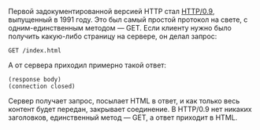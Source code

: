 Первой задокументированной версией HTTP стал [HTTP/0.9](https://www.w3.org/Protocols/HTTP/AsImplemented.html), выпущенный в 1991 году. Это был самый простой протокол на свете, c одним-единственным методом — GET. Если клиенту нужно было получить какую-либо страницу на сервере, он делал запрос:
```http
GET /index.html
```

А от сервера приходил примерно такой ответ:
```
(response body)
(connection closed)
```

Сервер получает запрос, посылает HTML в ответ, и как только весь контент будет передан, закрывает соединение. В HTTP/0.9 нет никаких заголовков, единственный метод — GET, а ответ приходит в HTML.